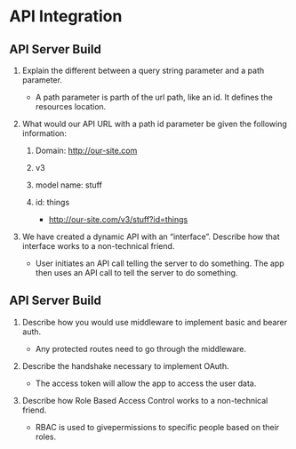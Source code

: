 # API Integration

## API Server Build

1. Explain the different between a query string parameter and a path parameter.

   - A path parameter is parth of the url path, like an id. It defines the resources location.

2. What would our API URL with a path id parameter be given the following information:

   1. Domain: http://our-site.com
   2. v3
   3. model name: stuff
   4. id: things

      - http://our-site.com/v3/stuff?id=things

3. We have created a dynamic API with an “interface”. Describe how that interface works to a non-technical friend.

   - User initiates an API call telling the server to do something. The app then uses an API call to tell the server to do something.

## API Server Build

1. Describe how you would use middleware to implement basic and bearer auth.

   - Any protected routes need to go through the middleware.

2. Describe the handshake necessary to implement OAuth.

   - The access token will allow the app to access the user data.

3. Describe how Role Based Access Control works to a non-technical friend.

   - RBAC is used to givepermissions to specific people based on their roles.
